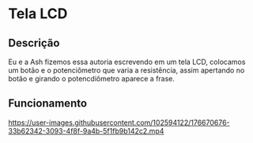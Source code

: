 # Tela LCD
## Descrição
Eu e a Ash fizemos essa autoria escrevendo em um tela LCD, colocamos um botão e o potenciômetro que varia a resistência, assim apertando no botão e girando o potencdiômetro aparece a frase.
## Funcionamento
https://user-images.githubusercontent.com/102594122/176670676-33b62342-3093-4f8f-9a4b-5f1fb9b142c2.mp4

